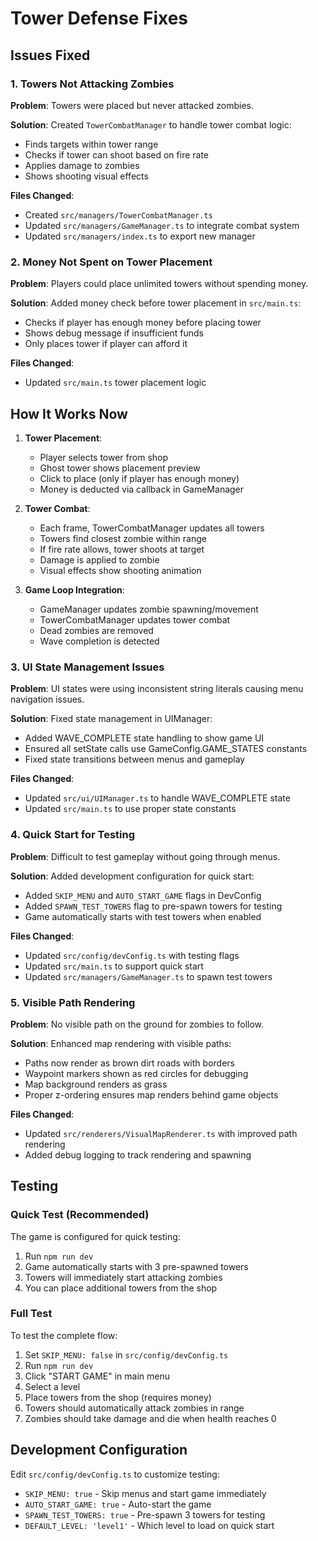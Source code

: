 # Tower Defense Fixes

## Issues Fixed

### 1. Towers Not Attacking Zombies
**Problem**: Towers were placed but never attacked zombies.

**Solution**: Created `TowerCombatManager` to handle tower combat logic:
- Finds targets within tower range
- Checks if tower can shoot based on fire rate
- Applies damage to zombies
- Shows shooting visual effects

**Files Changed**:
- Created `src/managers/TowerCombatManager.ts`
- Updated `src/managers/GameManager.ts` to integrate combat system
- Updated `src/managers/index.ts` to export new manager

### 2. Money Not Spent on Tower Placement
**Problem**: Players could place unlimited towers without spending money.

**Solution**: Added money check before tower placement in `src/main.ts`:
- Checks if player has enough money before placing tower
- Shows debug message if insufficient funds
- Only places tower if player can afford it

**Files Changed**:
- Updated `src/main.ts` tower placement logic

## How It Works Now

1. **Tower Placement**:
   - Player selects tower from shop
   - Ghost tower shows placement preview
   - Click to place (only if player has enough money)
   - Money is deducted via callback in GameManager

2. **Tower Combat**:
   - Each frame, TowerCombatManager updates all towers
   - Towers find closest zombie within range
   - If fire rate allows, tower shoots at target
   - Damage is applied to zombie
   - Visual effects show shooting animation

3. **Game Loop Integration**:
   - GameManager updates zombie spawning/movement
   - TowerCombatManager updates tower combat
   - Dead zombies are removed
   - Wave completion is detected

### 3. UI State Management Issues
**Problem**: UI states were using inconsistent string literals causing menu navigation issues.

**Solution**: Fixed state management in UIManager:
- Added WAVE_COMPLETE state handling to show game UI
- Ensured all setState calls use GameConfig.GAME_STATES constants
- Fixed state transitions between menus and gameplay

**Files Changed**:
- Updated `src/ui/UIManager.ts` to handle WAVE_COMPLETE state
- Updated `src/main.ts` to use proper state constants

### 4. Quick Start for Testing
**Problem**: Difficult to test gameplay without going through menus.

**Solution**: Added development configuration for quick start:
- Added `SKIP_MENU` and `AUTO_START_GAME` flags in DevConfig
- Added `SPAWN_TEST_TOWERS` flag to pre-spawn towers for testing
- Game automatically starts with test towers when enabled

**Files Changed**:
- Updated `src/config/devConfig.ts` with testing flags
- Updated `src/main.ts` to support quick start
- Updated `src/managers/GameManager.ts` to spawn test towers

### 5. Visible Path Rendering
**Problem**: No visible path on the ground for zombies to follow.

**Solution**: Enhanced map rendering with visible paths:
- Paths now render as brown dirt roads with borders
- Waypoint markers shown as red circles for debugging
- Map background renders as grass
- Proper z-ordering ensures map renders behind game objects

**Files Changed**:
- Updated `src/renderers/VisualMapRenderer.ts` with improved path rendering
- Added debug logging to track rendering and spawning

## Testing

### Quick Test (Recommended)
The game is configured for quick testing:
1. Run `npm run dev`
2. Game automatically starts with 3 pre-spawned towers
3. Towers will immediately start attacking zombies
4. You can place additional towers from the shop

### Full Test
To test the complete flow:
1. Set `SKIP_MENU: false` in `src/config/devConfig.ts`
2. Run `npm run dev`
3. Click "START GAME" in main menu
4. Select a level
5. Place towers from the shop (requires money)
6. Towers should automatically attack zombies in range
7. Zombies should take damage and die when health reaches 0

## Development Configuration

Edit `src/config/devConfig.ts` to customize testing:
- `SKIP_MENU: true` - Skip menus and start game immediately
- `AUTO_START_GAME: true` - Auto-start the game
- `SPAWN_TEST_TOWERS: true` - Pre-spawn 3 towers for testing
- `DEFAULT_LEVEL: 'level1'` - Which level to load on quick start
